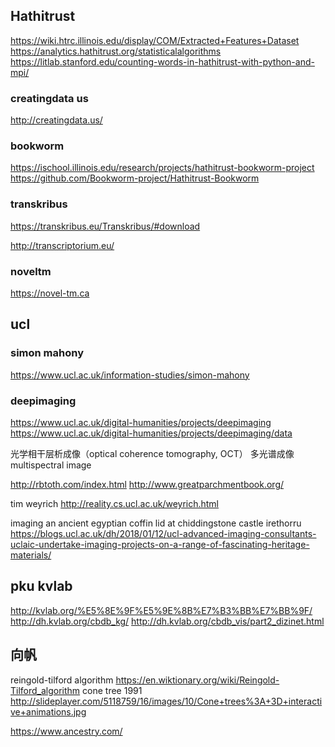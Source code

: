 ## Hathitrust
https://wiki.htrc.illinois.edu/display/COM/Extracted+Features+Dataset
https://analytics.hathitrust.org/statisticalalgorithms
https://litlab.stanford.edu/counting-words-in-hathitrust-with-python-and-mpi/
### creatingdata us
http://creatingdata.us/

### bookworm
https://ischool.illinois.edu/research/projects/hathitrust-bookworm-project
https://github.com/Bookworm-project/Hathitrust-Bookworm

### transkribus
https://transkribus.eu/Transkribus/#download

http://transcriptorium.eu/

### noveltm
https://novel-tm.ca

## ucl 
### simon mahony
https://www.ucl.ac.uk/information-studies/simon-mahony

### deepimaging
https://www.ucl.ac.uk/digital-humanities/projects/deepimaging
https://www.ucl.ac.uk/digital-humanities/projects/deepimaging/data

光学相干层析成像（optical coherence tomography, OCT）
多光谱成像 multispectral image

http://rbtoth.com/index.html
http://www.greatparchmentbook.org/

tim weyrich http://reality.cs.ucl.ac.uk/weyrich.html

imaging an ancient egyptian coffin lid at chiddingstone castle irethorru
https://blogs.ucl.ac.uk/dh/2018/01/12/ucl-advanced-imaging-consultants-uclaic-undertake-imaging-projects-on-a-range-of-fascinating-heritage-materials/

## pku kvlab
http://kvlab.org/%E5%8E%9F%E5%9E%8B%E7%B3%BB%E7%BB%9F/
http://dh.kvlab.org/cbdb_kg/
http://dh.kvlab.org/cbdb_vis/part2_dizinet.html

## 向帆
reingold-tilford algorithm
https://en.wiktionary.org/wiki/Reingold-Tilford_algorithm
cone tree 1991
http://slideplayer.com/5118759/16/images/10/Cone+trees%3A+3D+interactive+animations.jpg

https://www.ancestry.com/
